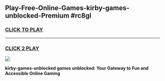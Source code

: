 
## Play-Free-Online-Games-kirby-games-unblocked-Premium #rc8gl
<h3>
<a href="https://premium.freeplayer.one?title=kirby-games-unblocked&ref=8M">CLICK TO PLAY</a></h3>
<hr>

<h3>
<a href="https://premium.freeplayer.one?title=kirby-games-unblocked&ref=8M">CLICK 2 PLAY</a>
  
</h3>

<a href="https://premium.freeplayer.one?title=kirby-games-unblocked&ref=8M"><img src="https://clearcache.store/games.png"></a>


**kirby-games-unblocked games unblocked: Your Gateway to Fun and Accessible Online Gaming**
